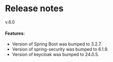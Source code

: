 # Release notes

v.6.0

#### Features:

* Version of Spring Boot was bumped to 3.2.7.
* Version of spring-security was bumped to 6.1.9.
* Version of keycloak was bumped to 24.0.5.
